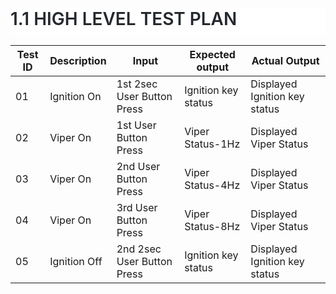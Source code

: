 <html>
<body>
<!--StartFragment--><h1 dir="auto" style="box-sizing: border-box; font-size: 2em; margin-top: 0px !important; margin-right: 0px; margin-bottom: 16px; margin-left: 0px; font-weight: 600; line-height: 1.25; padding-bottom: 0.3em; border-bottom: 1px solid var(--color-border-muted); color: rgb(36, 41, 47); font-family: -apple-system, BlinkMacSystemFont, &quot;Segoe UI&quot;, Helvetica, Arial, sans-serif, &quot;Apple Color Emoji&quot;, &quot;Segoe UI Emoji&quot;; font-style: normal; font-variant-ligatures: normal; font-variant-caps: normal; letter-spacing: normal; orphans: 2; text-align: start; text-indent: 0px; text-transform: none; white-space: normal; widows: 2; word-spacing: 0px; -webkit-text-stroke-width: 0px; background-color: rgb(255, 255, 255); text-decoration-thickness: initial; text-decoration-style: initial; text-decoration-color: initial;">1.1 HIGH LEVEL TEST PLAN</h1>

Test ID | Description | Input | Expected output | Actual Output
-- | -- | -- | -- | --
01 | Ignition On | 1st 2sec User Button Press | Ignition key status | Displayed Ignition key status
02 | Viper On | 1st User Button Press | Viper Status-1Hz | Displayed Viper Status
03 | Viper On | 2nd User Button Press | Viper Status-4Hz | Displayed Viper Status
04 | Viper On | 3rd User Button Press | Viper Status-8Hz | Displayed Viper Status
05 | Ignition Off | 2nd 2sec User Button Press | Ignition key status | Displayed Ignition key status

<br class="Apple-interchange-newline"><!--EndFragment-->
</body>
</html>
